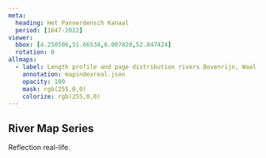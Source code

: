 ```yaml
---
meta:
  heading: Het Pannerdensch Kanaal
  period: [1647-2022]
viewer:
  bbox: [4.250506,51.66534,6.007828,52.847424]
  rotation: 0
allmaps:
  - label: Length profile and page distribution rivers Bovenrijn, Waal, Merwede, Noord, Dordsche Kil, Oude Maas, Spui, Nieuwe Maas. First Revision, series I, 1888. 900 x 600 mm. Scale 1:10,000. P. Caland. Geoplaza, VU Amsterdam. 
    annotation: mapindexreal.json
    opacity: 100
    mask: rgb(255,0,0)
    colorize: rgb(255,0,0)
---
```


## River Map Series

Reflection real-life.
